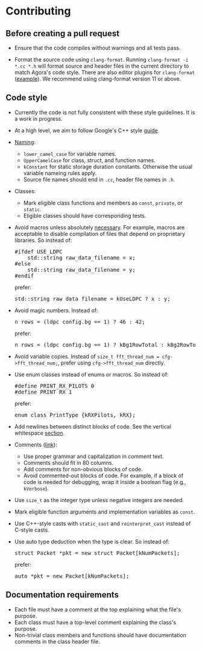 # Contributing 


## Before creating a pull request

  * Ensure that the code compiles without warnings and all tests pass.

  * Format the source code using `clang-format`. Running `clang-format -i *.cc
    *.h` will format source and header files in the current directory to match
    Agora's code style. There are also editor plugins for `clang-format`
    ([example](https://github.com/google/vim_codefmt)). We recommend using clang-format version 11 or above.

## Code style

  * Currently the code is not fully consistent with these style guidelines. It
    is a work in progress.

  * At a high level, we aim to follow Google's C++ style
    [guide](https://google.github.io/styleguide/cppguide.html).

  * [Naming](https://google.github.io/styleguide/cppguide.html#Naming):
    * `lower_camel_case` for variable names.
    * `UpperCamelCase` for class, struct, and function names.
    * `kConstant` for static storage duration constants. Otherwise the usual variable nameing rules apply.
    * Source file names should end in `.cc`, header file names in `.h`.

  * Classes:
    * Mark eligible class functions and members as `const`, `private`, or
      `static`.
    * Eligible classes should have corresponding tests.

  * Avoid macros unless absolutely
    [necessary](https://google.github.io/styleguide/cppguide.html#Preprocessor_Macros).
    For example, macros are acceptable to disable compilation of files that
    depend on proprietary libraries. So instead of:

    <pre>
    #ifdef USE_LDPC
        std::string raw_data_filename = x;
    #else
        std::string raw_data_filename = y;
    #endif
    </pre>

    prefer:
    <pre>
    std::string raw_data_filename = kUseLDPC ? x : y;
    </pre>

  * Avoid magic numbers. Instead of:
    <pre>
    n_rows = (ldpc_config.bg == 1) ? 46 : 42;
    </pre>

    prefer:
    <pre>
    n_rows = (ldpc_config.bg == 1) ? kBg1RowTotal : kBg2RowTotal;
    </pre>

  * Avoid variable copies. Instead of `size_t fft_thread_num =
    cfg->fft_thread_num;`, prefer using `cfg->fft_thread_num` directly.

  * Use enum classes instead of enums or macros. So instead of:

    <pre>
    #define PRINT_RX_PILOTS 0
    #define PRINT_RX 1
    </pre>
 
    prefer:
    <pre>
    enum class PrintType {kRXPilots, kRX};
    </pre>

  * Add newlines between distinct blocks of code. See the vertical whitespace
    [section](https://google.github.io/styleguide/cppguide.html#Vertical_Whitespace).

  * Comments
    ([link](https://google.github.io/styleguide/cppguide.html#Comments)):
    * Use proper grammar and capitalization in comment text.
    * Comments should fit in 80 columns.
    * Add comments for non-obvious blocks of code.
    * Avoid commented-out blocks of code. For example, if a block of code is
      needed for debugging, wrap it inside a boolean flag (e.g., `kVerbose`).

  * Use `size_t` as the integer type unless negative integers are needed.

  * Mark eligible function arguments and implementation variables as `const`.

  * Use C++-style casts with `static_cast` and `reinterpret_cast` instead of
    C-style casts.

  * Use auto type deduction when the type is clear. So instead of:
    <pre>
    struct Packet *pkt = new struct Packet[kNumPackets];
    </pre>

    prefer:
    <pre>
    auto *pkt = new Packet[kNumPackets];
    </pre>

## Documentation requirements
  * Each file must have a comment at the top explaining what the file's purpose.
  * Each class must have a top-level comment explaining the class's purpose.
  * Non-trivial class members and functions should have documentation comments
    in the class header file.
